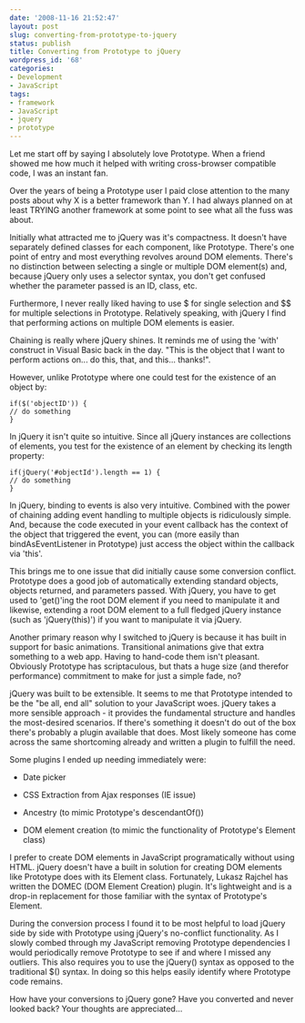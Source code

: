 ```yaml
---
date: '2008-11-16 21:52:47'
layout: post
slug: converting-from-prototype-to-jquery
status: publish
title: Converting from Prototype to jQuery
wordpress_id: '68'
categories:
- Development
- JavaScript
tags:
- framework
- JavaScript
- jquery
- prototype
---
```


Let me start off by saying I absolutely love Prototype.  When a friend showed me how much it helped with writing cross-browser compatible code, I was an instant fan.

Over the years of being a Prototype user I paid close attention to the many posts about why X is a better framework than Y.  I had always planned on at least TRYING another framework at some point to see what all the fuss was about.

Initially what attracted me to jQuery was it's compactness.  It doesn't have separately defined classes for each component, like Prototype.  There's one point of entry and most everything revolves around DOM elements.  There's no distinction between selecting a single or multiple DOM element(s) and, because jQuery only uses a selector syntax, you don't get confused whether the parameter passed is an ID, class, etc.

Furthermore, I never really liked having to use $ for single selection and $$ for multiple selections in Prototype.  Relatively speaking, with jQuery I find that performing actions on multiple DOM elements is easier.  

Chaining is really where jQuery shines.  It reminds me of using the 'with' construct in Visual Basic back in the day.  "This is the object that I want to perform actions on... do this, that, and this... thanks!".  

However, unlike Prototype where one could test for the existence of an object by:

```jscript
if($('objectID')) {
// do something
}
```

In jQuery it isn't quite so intuitive.  Since all jQuery instances are collections of elements, you test for the existence of an element by checking its length property:

```jscript
if(jQuery('#objectId').length == 1) {
// do something
}
```

In jQuery, binding to events is also very intuitive.  Combined with the power of chaining adding event handling to multiple objects is ridiculously simple.  And, because the code executed in your event callback has the context of the object that triggered the event, you can (more easily than bindAsEventListener in Prototype) just access the object within the callback via 'this'.

This brings me to one issue that did initially cause some conversion conflict.  Prototype does a good job of automatically extending standard objects, objects returned, and parameters passed.  With jQuery, you have to get used to 'get()'ing the root DOM element if you need to manipulate it and likewise, extending a root DOM element to a full fledged jQuery instance (such as 'jQuery(this)') if you want to manipulate it via jQuery.

Another primary reason why I switched to jQuery is because it has built in support for basic animations.  Transitional animations give that extra something to a web app.  Having to hand-code them isn't pleasant.  Obviously Prototype has scriptaculous, but thats a huge size (and therefor performance) commitment to make for just a simple fade, no?

jQuery was built to be extensible.  It seems to me that Prototype intended to be the "be all, end all" solution to your JavaScript woes.  jQuery takes a more sensible approach - it provides the fundamental structure and handles the most-desired scenarios.  If there's something it doesn't do out of the box there's probably a plugin available that does.  Most likely someone has come across the same shortcoming already and written a plugin to fulfill the need.

Some plugins I ended up needing immediately were:




	
  * Date picker

	
  * CSS Extraction from Ajax responses (IE issue)

	
  * Ancestry (to mimic Prototype's descendantOf())

	
  * DOM element creation (to mimic the functionality of Prototype's Element class)



I prefer to create DOM elements in JavaScript programatically without using HTML.  jQuery doesn't have a built in solution for creating DOM elements like Prototype does with its Element class.  Fortunately, Lukasz Rajchel has written the DOMEC (DOM Element Creation) plugin.  It's lightweight and is a drop-in replacement for those familiar with the syntax of Prototype's Element.

During the conversion process I found it to be most helpful to load jQuery side by side with Prototype using jQuery's no-conflict functionality.  As I slowly combed through my JavaScript removing Prototype dependencies I would periodically remove Prototype to see if and where I missed any outliers.  This also requires you to use the jQuery() syntax as opposed to the traditional $() syntax.  In doing so this helps easily identify where Prototype code remains.

How have your conversions to jQuery gone?  Have you converted and never looked back?  Your thoughts are appreciated...
